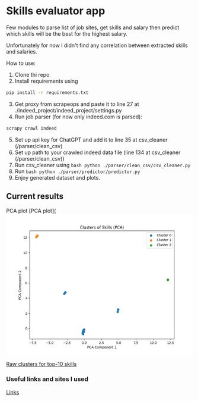 # Skills evaluator app
Few modules to parse list of job sites, get skills and salary then predict which skills will be the best for the 
highest salary.

Unfortunately for now I didn't find any correlation between extracted skills and salaries.

How to use:
1. Clone thi repo
2. Install requirements using
```bash
pip install -r requirements.txt
```
3. Get proxy from scrapeops and paste it to line 27 at ./indeed_project/indeed_project/settings.py
4. Run job parser (for now only indeed.com is parsed):
```bash
scrapy crawl indeed
```
5. Set up api key for ChatGPT and add it to line 35 at csv_cleaner (/parser/clean_csv)
6. Set up path to your crawled indeed data file (line 134 at csv_cleaner (/parser/clean_csv))
7. Run csv_cleaner using ```bash python ./parser/clean_csv/csv_cleaner.py```
8. Run ```bash python ./parser/predictor/predictor.py```
9. Enjoy generated dataset and plots.

## Current results
PCA plot
[PCA plot](![PCA_top_10_skill_clusters_with_legend.png](https://github.com/jBuly4/skills_evaluator/blob/main/parser/predictor/plots/PCA_top_10_skill_clusters_with_legend.png)

[Raw clusters for top-10 skills](![top_10_skill_clusters.png](https://github.com/jBuly4/skills_evaluator/blob/main/parser/predictor/plots/top_10_skill_clusters.png))

### Useful links and sites I used
[Links]([some_sites.txt](some_sites.txt))